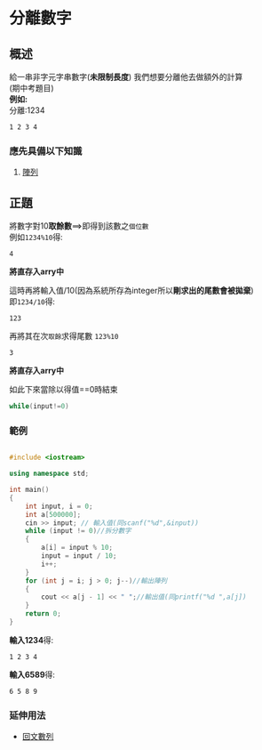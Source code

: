 # 分離數字

## 概述
給一串非字元字串數字(**未限制長度**)
我們想要分離他去做額外的計算  
(期中考題目)  
**例如:**  
分離:1234  
```
1 2 3 4
```

### 應先具備以下知識
1. [陣列](https://mycollegenotebook.medium.com/c%E8%AA%9E%E8%A8%80%E7%AD%86%E8%A8%98-%E9%99%A3%E5%88%97-array-99c459bb114d)
## 正題
將數字對10**取餘數**==>即得到該數之`個位數`  
例如```1234%10```得:  
```
4
```
**將直存入arry中**  

這時再將輸入值/10(因為系統所存為integer所以**剛求出的尾數會被拋棄**)  
即```1234/10```得:
```
123
```
再將其在次`取餘`求得尾數
```123%10```
```
3
```
**將直存入arry中**  


如此下來當除以得值==0時結束
```cpp
while(input!=0)
```
### 範例
```cpp

#include <iostream>

using namespace std;

int main()
{
    int input, i = 0;
    int a[500000];
    cin >> input; // 輸入值(同scanf("%d",&input))
    while (input != 0)//拆分數字
    {
        a[i] = input % 10;
        input = input / 10;
        i++;
    }
    for (int j = i; j > 0; j--)//輸出陣列
    {
        cout << a[j - 1] << " ";//輸出值(同printf("%d ",a[j])
    }
    return 0;
}
```
**輸入1234**得:
```
1 2 3 4
```
**輸入6589**得:
```
6 5 8 9
```
### 延伸用法
* [回文數列](https://github.com/archie0732/pu-computer-programming-G1-hw/tree/main/1103)
